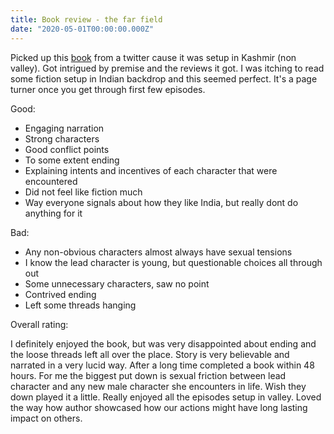 ```yaml
---
title: Book review - the far field
date: "2020-05-01T00:00:00.000Z"
---
```


Picked up this [book](https://www.amazon.com/dp/B07MBGQK78/) from a twitter cause it was setup in Kashmir (non valley). Got intrigued by premise and the reviews it got. I was itching to read some fiction setup in Indian backdrop and this seemed perfect. It's a page turner once you get through first few episodes.

Good:

- Engaging narration
- Strong characters
- Good conflict points
- To some extent ending
- Explaining intents and incentives of each character that were encountered
- Did not feel like fiction much
- Way everyone signals about how they like India, but really dont do anything for it

Bad:

- Any non-obvious characters almost always have sexual tensions
- I know the lead character is young, but questionable choices all through out
- Some unnecessary characters, saw no point
- Contrived ending
- Left some threads hanging

Overall rating:

I definitely enjoyed the book, but was very disappointed about ending and the loose threads left all over the place. Story is very believable and narrated in a very lucid way. After a long time completed a book within 48 hours. For me the biggest put down is sexual friction between lead character and any new male character she encounters in life. Wish they down played it a little. Really enjoyed all the episodes setup in valley. Loved the way how author showcased how our actions might have long lasting impact on others.